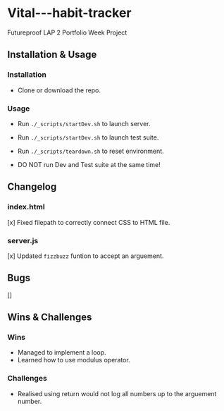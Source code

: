 # Vital---habit-tracker

Futureproof LAP 2 Portfolio Week Project

## Installation & Usage

### Installation

- Clone or download the repo.

### Usage

- Run `./_scripts/startDev.sh` to launch server.
- Run `./_scripts/startDev.sh` to launch test suite.
- Run `./_scripts/teardown.sh` to reset environment.

- DO NOT run Dev and Test suite at the same time!

## Changelog

### index.html

[x] Fixed filepath to correctly connect CSS to HTML file.

### server.js

[x] Updated `fizzbuzz` funtion to accept an arguement.

## Bugs

[]

## Wins & Challenges

### Wins

- Managed to implement a loop.
- Learned how to use modulus operator.

### Challenges

- Realised using return would not log all numbers up to the arguement number.
